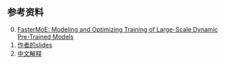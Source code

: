 ## 参考资料
0.  [FasterMoE:  Modeling and Optimizing Training of Large-Scale Dynamic Pre-Trained Models](https://dl.acm.org/doi/pdf/10.1145/3503221.3508418)
1. [作者的slides](https://drive.google.com/file/d/1ks1WIPsdJksqigpvOuDlxVr_xUkxBmOt/view)
2. [中文解释](https://laekov.com.cn/view/181401#howto)

